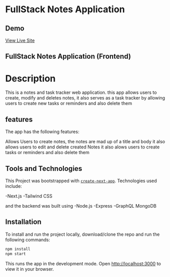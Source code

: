 # FullStack Notes Application

## Demo
[View Live Site](https://notes-app-moyowa.vercel.app)

## FullStack Notes Application (Frontend)



# Description

This is a notes and task tracker web application. this app allows users to create, modify and deletes notes, it also serves as a task tracker by allowing users to create new tasks or reminders and also delete them

## features

The app has the following features:

Allows Users to create notes, the notes are mad up of a title and body
it also allows users to edit and delete created Notes
it also alows users to create tasks or reminders and also delete them

## Tools and Technologies

This Project was bootstrapped with [`create-next-app`](https://github.com/vercel/next.js/tree/canary/packages/create-next-app). Technologies used include:

-Next.js
-Tailwind CSS

and the backend was built using
-Node.js
-Express
-GraphQL
MongoDB

## Installation

To install and run the project locally, download/clone the repo and run the following commands:

```bash
npm install
npm start
```

This runs the app in the development mode. Open [http://localhost:3000](http://localhost:3000) to view it in your browser.



